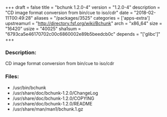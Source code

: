 +++
draft = false
title = "bchunk 1.2.0-4"
version = "1.2.0-4"
description = "CD image format conversion from bin/cue to iso/cdr"
date = "2018-02-11T00:49:28"
aliases = "/packages/3525"
categories = ['apps-extra']
upstreamurl = "http://directory.fsf.org/wiki/Bchunk"
arch = "x86_64"
size = "16420"
usize = "40025"
sha1sum = "6793ca5e46170702c00c6860002e89b5beedcb0c"
depends = "['glibc']"
+++
### Description: 
CD image format conversion from bin/cue to iso/cdr

### Files: 
* /usr/bin/bchunk
* /usr/share/doc/bchunk-1.2.0/ChangeLog
* /usr/share/doc/bchunk-1.2.0/COPYING
* /usr/share/doc/bchunk-1.2.0/README
* /usr/share/man/man1/bchunk.1.gz

